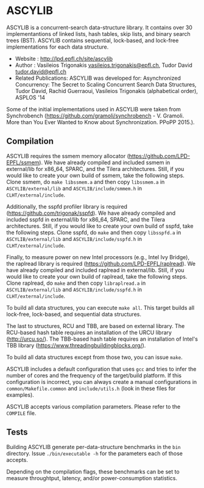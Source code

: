 ASCYLIB
=======

ASCYLIB is a concurrent-search data-structure library. It contains over 30 implementantions of linked lists, hash tables, skip lists, and binary search trees (BST). ASCYLIB contains sequential, lock-based, and lock-free implementations for each data structure.

* Website             : http://lpd.epfl.ch/site/ascylib
* Author              : Vasileios Trigonakis <vasileios.trigonakis@epfl.ch>,
                        Tudor David <tudor.david@epfl.ch> 
* Related Publications: ASCYLIB was developed for:
  Asynchronized Concurrency: The Secret to Scaling Concurrent Search Data Structures,
  Tudor David, Rachid Guerraoui, Vasileios Trigonakis (alphabetical order),
  ASPLOS '14

Some of the initial implementations used in ASCYLIB were taken from Synchrobench (https://github.com/gramoli/synchrobench -  V. Gramoli. More than You Ever Wanted to Know about Synchronization. PPoPP 2015.). 

Compilation
-----------

ASCYLIB requires the ssmem memory allocator (https://github.com/LPD-EPFL/ssmem).
We have already compiled and included ssmem in external/lib for x86_64, SPARC, and the Tilera architectures.
Still, if you would like to create your own build of ssmem, take the following steps.
Clone ssmem, do `make libssmem.a` and then copy `libssmem.a` in `ASCYLIB/external/lib` and `ASCYLIB/include/smmem.h` in `CLHT/external/include`.

Additionally, the sspfd profiler library is required (https://github.com/trigonak/sspfd).
We have already compiled and included sspfd in external/lib for x86_64, SPARC, and the Tilera architectures.
Still, if you would like to create your own build of sspfd, take the following steps.
Clone sspfd, do `make` and then copy `libsspfd.a` in `ASCYLIB/external/lib` and `ASCYLIB/include/sspfd.h` in `CLHT/external/include`.

Finally, to measure power on new Intel processors (e.g., Intel Ivy Bridge), the raplread library is required (https://github.com/LPD-EPFL/raplread).
We have already compiled and included raplread in external/lib.
Still, if you would like to create your own build of raplread, take the following steps.
Clone raplread, do `make` and then copy `libraplread.a` in `ASCYLIB/external/lib` and `ASCYLIB/include/sspfd.h` in `CLHT/external/include`.

To build all data structures, you can execute `make all`.
This target builds all lock-free, lock-based, and sequential data structures.

The last to structures, RCU and TBB, are based on external library. 
The RCU-based hash table requires an installation of the URCU library (http://urcu.so/).
The TBB-based hash table requires an installation of Intel's TBB library (https://www.threadingbuildingblocks.org/).

To build all data structures except from those two, you can issue `make`.

ASCYLIB includes a default configuration that uses `gcc` and tries to infer the number of cores and the frequency of the target/build platform. If this configuration is incorrect, you can always create a manual configurations in `common/Makefile.common` and `include/utils.h` (look in these files for examples).

ASCYLIB accepts various compilation parameters. Please refer to the `COMPILE` file.

Tests
-----

Building ASCYLIB generate per-data-structure benchmarks in the `bin` directory.
Issue `./bin/executable -h` for the parameters each of those accepts.

Depending on the compilation flags, these benchmarks can be set to measure throughtput, latency, and/or power-consumption statistics.

